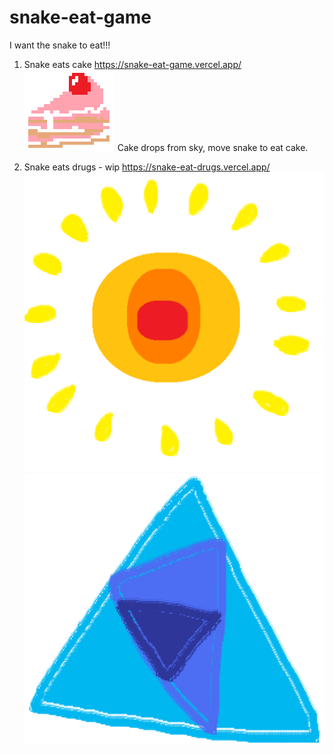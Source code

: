 # snake-eat-game
I want the snake to eat!!!

1. Snake eats cake
https://snake-eat-game.vercel.app/
![cake](images/cake.png)
Cake drops from sky, move snake to eat cake.


2. Snake eats drugs - wip
https://snake-eat-drugs.vercel.app/ 
![sun](images/sun.png)
![triangle](images/triangle.png)
